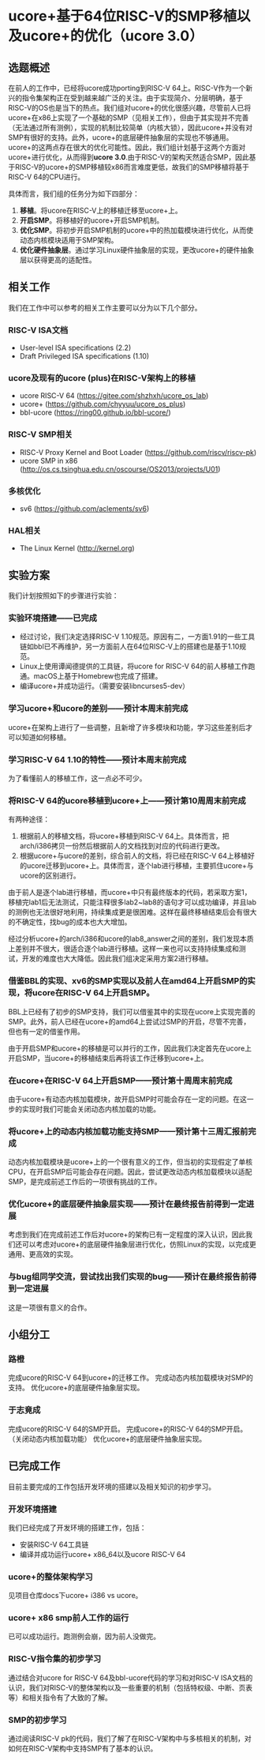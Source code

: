 # ucore+基于64位RISC-V的SMP移植以及ucore+的优化（ucore 3.0）

## 选题概述

在前人的工作中，已经将ucore成功porting到RISC-V 64上。RISC-V作为一个新兴的指令集架构正在受到越来越广泛的关注。由于实现简介、分层明确，基于RISC-V的OS也是当下的热点。我们组对ucore+的优化很感兴趣，尽管前人已将ucore+在x86上实现了一个基础的SMP（见相关工作），但由于其实现并不完善（无法通过所有测例），实现的机制比较简单（内核大锁），因此ucore+并没有对SMP有很好的支持。此外，ucore+的底层硬件抽象层的实现也不够通用。ucore+的这两点存在很大的优化可能性。因此，我们组计划基于这两个方面对ucore+进行优化，从而得到**ucore 3.0**.由于RISC-V的架构天然适合SMP，因此基于RISC-V的ucore+的SMP移植较x86而言难度更低，故我们的SMP移植将基于RISC-V 64的CPU进行。

具体而言，我们组的任务分为如下四部分：
1. **移植**。将ucore在RISC-V上的移植迁移至ucore+上。
2. **开启SMP**。将移植好的ucore+开启SMP机制。
3. **优化SMP**。将初步开启SMP机制的ucore+中的热加载模块进行优化，从而使动态内核模块适用于SMP架构。
4. **优化硬件抽象层**。通过学习Linux硬件抽象层的实现，更改ucore+的硬件抽象层以获得更高的适配性。

## 相关工作

我们在工作中可以参考的相关工作主要可以分为以下几个部分。

### RISC-V ISA文档

* User-level ISA specifications (2.2)
* Draft Privileged ISA specifications (1.10)

### ucore及现有的ucore (plus)在RISC-V架构上的移植

* ucore RISC-V 64 (https://gitee.com/shzhxh/ucore_os_lab)
* ucore+ (https://github.com/chyyuu/ucore_os_plus)
* bbl-ucore (https://ring00.github.io/bbl-ucore/)

### RISC-V SMP相关

* RISC-V Proxy Kernel and Boot Loader (https://github.com/riscv/riscv-pk)
* ucore SMP in x86 (http://os.cs.tsinghua.edu.cn/oscourse/OS2013/projects/U01)

### 多核优化

* sv6 (https://github.com/aclements/sv6)

### HAL相关

* The Linux Kernel (http://kernel.org)


## 实验方案

我们计划按照如下的步骤进行实验：
### 实验环境搭建——已完成
- 经过讨论，我们决定选择RISC-V 1.10规范。原因有二，一方面1.91的一些工具链如bbl已不再维护，另一方面前人在64位RISC-V上的搭建也是基于1.10规范。
- Linux上使用谭闻德提供的工具链，将ucore for RISC-V 64的前人移植工作跑通。macOS上基于Homebrew也完成了搭建。
- 编译ucore+并成功运行。（需要安装libncurses5-dev）

### 学习ucore+和ucore的差别——预计本周末前完成
ucore+在架构上进行了一些调整，且新增了许多模块和功能，学习这些差别后才可以知道如何移植。

### 学习RISC-V 64 1.10的特性——预计本周末前完成
为了看懂前人的移植工作，这一点必不可少。

### 将RISC-V 64的ucore移植到ucore+上——预计第10周周末前完成
有两种途径：
1. 根据前人的移植文档，将ucore+移植到RISC-V 64上。具体而言，把arch/i386拷贝一份然后根据前人的文档找到对应的代码进行更改。
2. 根据ucore+与ucore的差别，综合前人的文档，将已经在RISC-V 64上移植好的ucore迁移到ucore+上。具体而言，逐个lab进行移植，主要抓住ucore+与ucore的区别进行。

由于前人是逐个lab进行移植，而ucore+中只有最终版本的代码，若采取方案1，移植完lab1后无法测试，只能注释很多lab2~lab8的语句才可以成功编译，并且lab的测例也无法很好地利用，持续集成更是很困难。这样在最终移植结束后会有很大的不确定性，找bug的成本也大大增加。

经过分析ucore+的arch/i386和ucore的lab8_answer之间的差别，我们发现本质上差别并不很大，很适合逐个lab进行移植。这样一来也可以支持持续集成和测试，开发的难度也大大降低。因此我们组决定采用方案2进行移植。

### 借鉴BBL的实现、xv6的SMP实现以及前人在amd64上开启SMP的实现，将ucore在RISC-V 64上开启SMP。
BBL上已经有了初步的SMP支持，我们可以借鉴其中的实现在ucore上实现完善的SMP。此外，前人已经在ucore+的amd64上尝试过SMP的开启，尽管不完善，但也有一定的借鉴作用。

由于开启SMP和ucore+的移植是可以并行的工作，因此我们决定首先在ucore上开启SMP，当ucore+的移植结束后再将该工作迁移到ucore+上。

### 在ucore+在RISC-V 64上开启SMP——预计第十周周末前完成
由于ucore+有动态内核加载模块，故开启SMP时可能会存在一定的问题。在这一步的实现时我们可能会关闭动态内核加载的功能。

### 将ucore+上的动态内核加载功能支持SMP——预计第十三周汇报前完成
动态内核加载模块是ucore+上的一个很有意义的工作，但当初的实现假定了单核CPU，在开启SMP后可能会存在问题。因此，尝试更改动态内核加载模块以适配SMP，是完成前述工作后的一项很有挑战的工作。

### 优化ucore+的底层硬件抽象层实现——预计在最终报告前得到一定进展
考虑到我们在完成前述工作后对ucore+的架构已有一定程度的深入认识，因此我们还可以考虑对ucore+的底层硬件抽象层进行优化，仿照Linux的实现，以完成更通用、更高效的实现。

### 与bug组同学交流，尝试找出我们实现的bug——预计在最终报告前得到一定进展
这是一项很有意义的合作。

## 小组分工
### 路橙
完成ucore的RISC-V 64到ucore+的迁移工作。
完成动态内核加载模块对SMP的支持。
优化ucore+的底层硬件抽象层实现。

### 于志竟成
完成ucore的RISC-V 64的SMP开启。
完成ucore+的RISC-V 64的SMP开启。（关闭动态内核加载功能）
优化ucore+的底层硬件抽象层实现。

## 已完成工作

目前主要完成的工作包括开发环境的搭建以及相关知识的初步学习。

### 开发环境搭建

我们已经完成了开发环境的搭建工作，包括：

* 安装RISC-V 64工具链
* 编译并成功运行ucore+ x86\_64以及ucore RISC-V 64

### ucore+的整体架构学习
见项目仓库docs下ucore+ i386 vs ucore。

### ucore+ x86 smp前人工作的运行
已可以成功运行。跑测例会崩，因为前人没做完。

### RISC-V指令集的初步学习

通过结合对ucore for RISC-V 64及bbl-ucore代码的学习和对RISC-V ISA文档的认识，我们对RISC-V的整体架构以及一些重要的机制（包括特权级、中断、页表等）和相关指令有了大致的了解。

### SMP的初步学习

通过阅读RISC-V pk的代码，我们了解了在RISC-V架构中与多核相关的机制，对如何在RISC-V架构中支持SMP有了基本的认识。



